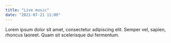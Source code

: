 ```yaml
---
title: "Live music"
date: "2021-07-21 11:00"
---
```


Lorem ipsum dolor sit amet, consectetur adipiscing elit. Semper vel, sapien, rhoncus laoreet. Quam sit scelerisque dui fermentum.